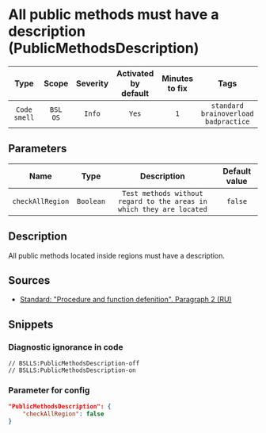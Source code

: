 # All public methods must have a description (PublicMethodsDescription)

|     Type     |        Scope        | Severity |    Activated<br>by default    |    Minutes<br>to fix    |                            Tags                            |
|:------------:|:-------------------:|:--------:|:-----------------------------:|:-----------------------:|:----------------------------------------------------------:|
| `Code smell` |    `BSL`<br>`OS`    |  `Info`  |             `Yes`             |           `1`           |       `standard`<br>`brainoverload`<br>`badpractice`       |

## Parameters 


|       Name       |   Type    |                             Description                              | Default value |
|:----------------:|:---------:|:--------------------------------------------------------------------:|:-------------:|
| `checkAllRegion` | `Boolean` | `Test methods without regard to the areas in which they are located` |    `false`    |
<!-- Блоки выше заполняются автоматически, не трогать -->
## Description
All public methods located inside regions must have a description.

## Sources
* [Standard: "Procedure and function defenition". Paragraph 2 (RU)](https://its.1c.ru/db/v8std#content:453:hdoc)

## Snippets

<!-- Блоки ниже заполняются автоматически, не трогать -->
### Diagnostic ignorance in code

```bsl
// BSLLS:PublicMethodsDescription-off
// BSLLS:PublicMethodsDescription-on
```

### Parameter for config

```json
"PublicMethodsDescription": {
    "checkAllRegion": false
}
```
